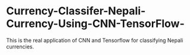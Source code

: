 # Currency-Classifer-Nepali-Currency-Using-CNN-TensorFlow-
This is the real application of CNN and Tensorflow for classifying Nepali currencies.
